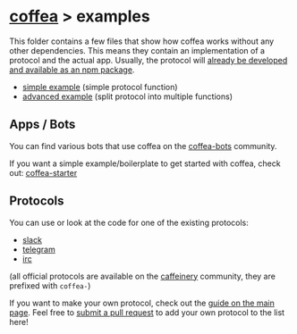 # [coffea](https://github.com/caffeinery/coffea) > examples

This folder contains a few files that show how coffea works without any other
dependencies. This means they contain an implementation of a protocol and the
actual app. Usually, the protocol will [already be developed and available as an
npm package](#protocols).

 * [simple example](simple.js) (simple protocol function)
 * [advanced example](advanced.js) (split protocol into multiple functions)


## Apps / Bots

You can find various bots that use coffea on the [coffea-bots](https://github.com/coffea-bots)
community.

If you want a simple example/boilerplate to get started with coffea, check out:
[coffea-starter](https://github.com/coffea-bots/coffea-starter)


## Protocols

You can use or look at the code for one of the existing protocols:

 * [slack](https://github.com/caffeinery/coffea-slack)
 * [telegram](https://github.com/caffeinery/coffea-telegram)
 * [irc](https://github.com/caffeinery/coffea-irc)

(all official protocols are available on the [caffeinery](https://github.com/caffeinery)
community, they are prefixed with `coffea-`)

If you want to make your own protocol, check out the [guide on the main page](https://github.com/caffeinery/coffea#protocols).
Feel free to [submit a pull request](https://help.github.com/articles/using-pull-requests/)
to add your own protocol to the list here!
